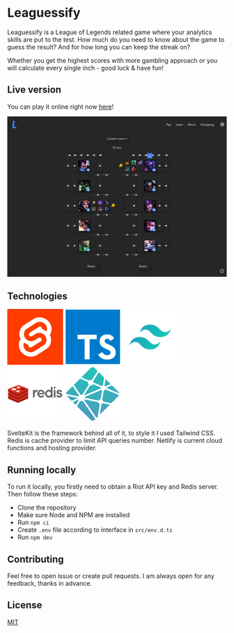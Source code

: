 # Leaguessify

Leaguessify is a League of Legends related game where your analytics skills are put to the test. How much do you need to know about the game to guess the result? And for how long you can keep the streak on?

Whether you get the highest scores with more gambling approach or you will calculate every single inch - good luck & have fun!

## Live version

You can play it online right now [here](TODO)!

[![Leaguessify](readme-assets/screenshot.png 'Leaguessify screenshot')](TODO)

## Technologies

![Svelte](readme-assets/svelte.jpg 'Svelte & SvelteKit') ![Typescript](readme-assets/typescript.png 'Typescript') ![Tailwind](readme-assets/tailwind.jpg 'TailwindCSS') ![Redis](readme-assets/redis.jpg 'Redis') ![Netlify](readme-assets/netlify.jpg 'Netlify')

SvelteKit is the framework behind all of it, to style it I used Tailwind CSS. Redis is cache provider to limit API queries number. Netlify is current cloud functions and hosting provider.

## Running locally

To run it locally, you firstly need to obtain a Riot API key and Redis server. Then follow these steps:

- Clone the repository
- Make sure Node and NPM are installed
- Run `npm ci`
- Create `.env` file according to interface in `src/env.d.ts`
- Run `npm dev`

## Contributing

Feel free to open issue or create pull requests. I am always open for any feedback, thanks in advance.

## License

[MIT](https://choosealicense.com/licenses/mit/)
